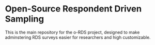 # Open-Source Respondent Driven Sampling

This is the main repository for the o-RDS project, designed to make adminstering RDS surveys easier for researchers and high customizable.

